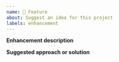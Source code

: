 ```yaml
---
name: 🌠 Feature
about: Suggest an idea for this project
labels: enhancement
---
```


**Enhancement description**
<!-- Description of what you want to happen. -->

**Suggested approach or solution**
<!-- Description of any solutions or technical approaches you've considered. -->
